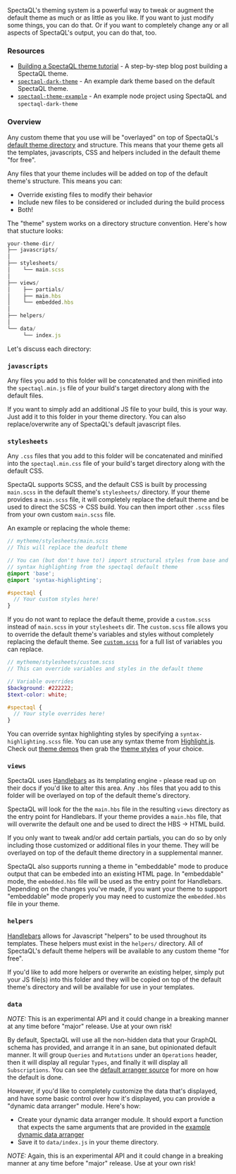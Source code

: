 SpectaQL's theming system is a powerful way to tweak or augment the default theme as much or as little as you like. If you want to just modify some things, you can do that. Or if you want to completely change any or all aspects of SpectaQL's output, you can do that, too.

### Resources

* [Building a SpectaQL theme tutorial][theme-blog-post] - A step-by-step blog post building a SpectaQL theme.
* [`spectaql-dark-theme`][spectaql-dark-theme] - An example dark theme based on the default SpectaQL theme.
* [`spectaql-theme-example`][spectaql-theme-example] - An example node project using SpectaQL and `spectaql-dark-theme`

### Overview

Any custom theme that you use will be "overlayed" on top of SpectaQL's [default theme directory][default-theme-dir] and structure. This means that your theme gets all the templates, javascripts, CSS and helpers included in the default theme "for free".

Any files that your theme includes will be added on top of the default theme's structure. This means you can:

- Override existing files to modify their behavior
- Include new files to be considered or included during the build process
- Both!

The "theme" system works on a directory structure convention. Here's how that stucture looks:

```js
your-theme-dir/
├── javascripts/
│
├── stylesheets/
│    └── main.scss
│
├── views/
│    ├── partials/
│    ├── main.hbs
│    └── embedded.hbs
│
├── helpers/
│
└── data/
     └── index.js
```

Let's discuss each directory:

### `javascripts`

Any files you add to this folder will be concatenated and then minified into the `spectaql.min.js` file of your build's target directory along with the default files.

If you want to simply add an additional JS file to your build, this is your way. Just add it to this folder in your theme directory.
You can also replace/overwrite any of SpectaQL's default javascript files.

### `stylesheets`

Any `.css` files that you add to this folder will be concatenated and minified into the `spectaql.min.css` file of your build's target directory along with the default CSS.

SpectaQL supports SCSS, and the default CSS is built by processing `main.scss` in the default theme's `stylesheets/` directory. If your theme provides a `main.scss` file, it will completely replace the default theme and be used to direct the SCSS -> CSS build. You can then import other `.scss` files from your own custom `main.scss` file.

An example or replacing the whole theme:

```scss
// mytheme/stylesheets/main.scss
// This will replace the deafult theme

// You can (but don't have to!) import structural styles from base and
// syntax highlighting from the spectaql default theme
@import 'base';
@import 'syntax-highlighting';

#spectaql {
  // Your custom styles here!
}
```

If you do not want to replace the default theme, provide a `custom.scss` instead of `main.scss` in your `stylesheets` dir. The `custom.scss` file allows you to override the default theme's variables and styles without completely replacing the default theme. See [`custom.scss`][custom-scss-file] for a full list of variables you can replace.

```scss
// mytheme/stylesheets/custom.scss
// This can override variables and styles in the default theme

// Variable overrides
$background: #222222;
$text-color: white;

#spectaql {
  // Your style overrides here!
}
```

You can override syntax highlighting styles by specifying a `syntax-highlighting.scss` file. You can use any syntax theme from [Highlight.js][highlightjs]. Check out [theme demos][theme-demos] then grab the [theme styles][theme-styles] of your choice.

### `views`

SpectaQL uses [Handlebars][handlebars] as its templating engine - please read up on their docs if you'd like to alter this area. Any `.hbs` files that you add to this folder will be overlayed on top of the default theme's directory.

SpectaQL will look for the the `main.hbs` file in the resulting `views` directory as the entry point for Handlebars. If your theme provides a `main.hbs` file, that will overwrite the default one and be used to direct the HBS -> HTML build.

If you only want to tweak and/or add certain partials, you can do so by only including those customized or additional files in your theme. They will be overlayed on top of the default theme directory in a supplemental manner.

SpectaQL also supports running a theme in "embeddable" mode to produce output that can be embeded into an existing HTML page. In "embeddable" mode, the `embedded.hbs` file will be used as the entry point for Handlebars. Depending on the changes you've made, if you want your theme to support "embeddable" mode properly you may need to customize the `embedded.hbs` file in your theme.

### `helpers`

[Handlebars][handlebars] allows for Javascript "helpers" to be used throughout its templates. These helpers must exist in the `helpers/` directory.
All of SpectaQL's default theme helpers will be available to any custom theme "for free".

If you'd like to add more helpers or overwrite an existing helper, simply put your JS file(s) into this folder and they will be copied on top of the default theme's directory and will be available for use in your templates.

### `data`

_NOTE:_ This is an experimental API and it could change in a breaking manner at any time before "major" release. Use at your own risk!

By default, SpectaQL will use all the non-hidden data that your GraphQL schema has provided, and arrange it in an sane, but opinionated default manner. It will group `Queries` and `Mutations` under an `Operations` header, then it will display all regular `Types`, and finally it will display all `Subscriptions`. You can see the [default arranger source][default-data-arranger] for more on how the default is done.

However, if you'd like to completely customize the data that's displayed, and have some basic control over how it's displayed, you can provide a "dynamic data arranger" module. Here's how:

- Create your dynamic data arranger module. It should export a function that expects the same arguments that are provided in the [example dynamic data arranger][custom-data-arranger]
- Save it to `data/index.js` in your theme directory.

_NOTE:_ Again, this is an experimental API and it could change in a breaking manner at any time before "major" release. Use at your own risk!

[default-theme-dir]: /src/themes/default/
[custom-scss-file]: /src/themes/default/stylesheets/custom.scss
[handlebars]: https://handlebarsjs.com
[default-data-arranger]: /src/themes/default/data/index.js
[custom-data-arranger]: /examples/themes/my-partial-theme/data/index.js
[highlightjs]: https://highlightjs.org
[theme-demos]: https://highlightjs.org/static/demo/
[theme-styles]: https://github.com/highlightjs/highlight.js/tree/main/src/styles
[theme-blog-post]: https://www.useanvil.com/blog/engineering/building-a-spectaql-theme-for-your-graphql-documentation
[spectaql-dark-theme]: https://github.com/anvilco/spectaql-dark-theme
[spectaql-theme-example]: https://github.com/anvilco/spectaql-theme-example
